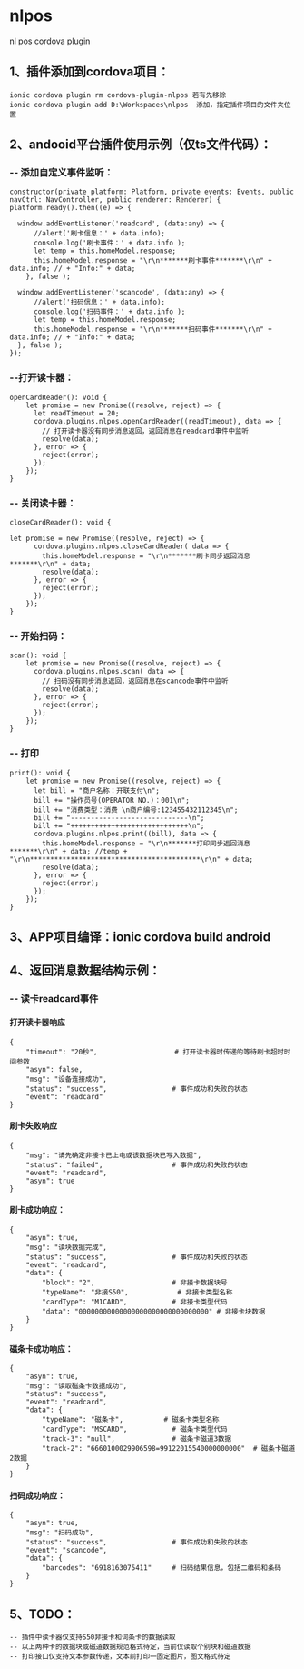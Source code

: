 # nlpos
nl pos cordova plugin

## 1、插件添加到cordova项目：
	ionic cordova plugin rm cordova-plugin-nlpos 若有先移除
	ionic cordova plugin add D:\Workspaces\nlpos  添加，指定插件项目的文件夹位置

## 2、andooid平台插件使用示例（仅ts文件代码）：
### 	-- 添加自定义事件监听：
	constructor(private platform: Platform, private events: Events, public navCtrl: NavController, public renderer: Renderer) {
    platform.ready().then((e) => {
      
      window.addEventListener('readcard', (data:any) => {
          //alert('刷卡信息：' + data.info);
          console.log('刷卡事件：' + data.info );
          let temp = this.homeModel.response;
          this.homeModel.response = "\r\n*******刷卡事件*******\r\n" + data.info; // + "Info:" + data;
        }, false );

      window.addEventListener('scancode', (data:any) => {
          //alert('扫码信息：' + data.info);
          console.log('扫码事件：' + data.info );
          let temp = this.homeModel.response;
          this.homeModel.response = "\r\n*******扫码事件*******\r\n" + data.info; // + "Info:" + data;
      }, false );
    });

###     --打开读卡器：
    openCardReader(): void {
	    let promise = new Promise((resolve, reject) => {
	      let readTimeout = 20;
	      cordova.plugins.nlpos.openCardReader((readTimeout), data => {
	      	// 打开读卡器没有同步消息返回，返回消息在readcard事件中监听
	        resolve(data);
	      }, error => {
	        reject(error);
	      });
	    });
	}

### 	-- 关闭读卡器：
	closeCardReader(): void {
    
    let promise = new Promise((resolve, reject) => {
	      cordova.plugins.nlpos.closeCardReader( data => {
	        this.homeModel.response = "\r\n*******刷卡同步返回消息*******\r\n" + data;
	        resolve(data);
	      }, error => {
	        reject(error);
	      });
	    });
	}

### 	-- 开始扫码：
	scan(): void {
	    let promise = new Promise((resolve, reject) => {
	      cordova.plugins.nlpos.scan( data => {
	        // 扫码没有同步消息返回，返回消息在scancode事件中监听
	        resolve(data);
	      }, error => {
	        reject(error);
	      });
	    });
	}

### 	-- 打印
	print(): void {
	    let promise = new Promise((resolve, reject) => {
	      let bill = "商户名称：开联支付\n";
	      bill += "操作员号(OPERATOR NO.)：001\n";
	      bill += "消费类型：消费 \n商户编号:123455432112345\n";
	      bill += "-----------------------------\n";
	      bill += "+++++++++++++++++++++++++++++\n";
	      cordova.plugins.nlpos.print((bill), data => {
	        this.homeModel.response = "\r\n*******打印同步返回消息*******\r\n" + data; //temp + "\r\n******************************************\r\n" + data;
	        resolve(data);
	      }, error => {
	        reject(error);
	      });
	    });
	}

## 3、APP项目编译：ionic cordova build android

## 4、返回消息数据结构示例：
### 	-- 读卡readcard事件
#### 打开读卡器响应
	{
	    "timeout": "20秒", 					# 打开读卡器时传递的等待刷卡超时时间参数
	    "asyn": false,
	    "msg": "设备连接成功",
	    "status": "success", 				# 事件成功和失败的状态
	    "event": "readcard"
	}
####  刷卡失败响应
	{
	    "msg": "请先确定非接卡已上电或该数据块已写入数据",
	    "status": "failed",					# 事件成功和失败的状态
	    "event": "readcard",
	    "asyn": true
	}
####  刷卡成功响应：
	{
	    "asyn": true,
	    "msg": "读块数据完成",
	    "status": "success",				# 事件成功和失败的状态
	    "event": "readcard",
	    "data": {
	        "block": "2",					# 非接卡数据块号
	        "typeName": "非接S50",			# 非接卡类型名称
	        "cardType": "M1CARD",			# 非接卡类型代码
	        "data": "00000000000000000000000000000000" # 非接卡块数据
	    }
	}
####  磁条卡成功响应：
	{
	    "asyn": true,
	    "msg": "读取磁条卡数据成功",
	    "status": "success",
	    "event": "readcard",
	    "data": {
	    	"typeName": "磁条卡",			# 磁条卡类型名称
	        "cardType": "MSCARD",			# 磁条卡类型代码
	        "track-3": "null",				# 磁条卡磁道3数据
	        "track-2": "6660100029906598=99122015540000000000"	# 磁条卡磁道2数据
	    }
	}
####  扫码成功响应：
	{
	    "asyn": true,
	    "msg": "扫码成功",
	    "status": "success",				# 事件成功和失败的状态
	    "event": "scancode",
	    "data": {
	        "barcodes": "6918163075411"		# 扫码结果信息，包括二维码和条码
	    }
	}

## 5、TODO：
	-- 插件中读卡器仅支持S50非接卡和词条卡的数据读取
	-- 以上两种卡的数据块或磁道数据规范格式待定，当前仅读取个别块和磁道数据
	-- 打印接口仅支持文本参数传递，文本前打印一固定图片，图文格式待定

